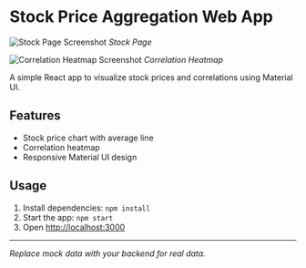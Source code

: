 # Stock Price Aggregation Web App

![Stock Page Screenshot](./Screenshot%202025-06-12%20at%2012.50.39%E2%80%AFPM.png)
*Stock Page*

![Correlation Heatmap Screenshot](./Screenshot%202025-06-12%20at%2012.50.51%E2%80%AFPM.png)
*Correlation Heatmap*

A simple React app to visualize stock prices and correlations using Material UI.

## Features
- Stock price chart with average line
- Correlation heatmap
- Responsive Material UI design

## Usage
1. Install dependencies: `npm install`
2. Start the app: `npm start`
3. Open [http://localhost:3000](http://localhost:3000)

---
*Replace mock data with your backend for real data.* 